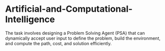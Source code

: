 # Artificial-and-Computational-Intelligence
The task involves designing a Problem Solving Agent (PSA) that can dynamically accept user input to define the problem, build the environment, and compute the path, cost, and solution efficiently.
